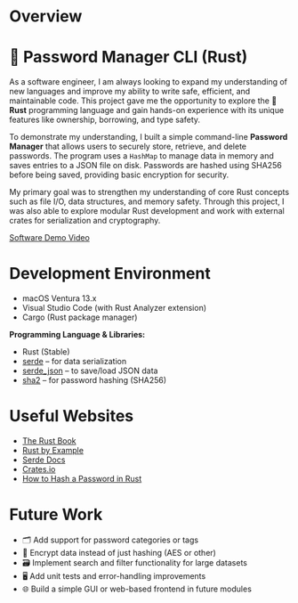 # Overview

# 🔐 Password Manager CLI (Rust)

As a software engineer, I am always looking to expand my understanding of new languages and improve my ability to write safe, efficient, and maintainable code. This project gave me the opportunity to explore the 🦀 **Rust** programming language and gain hands-on experience with its unique features like ownership, borrowing, and type safety.

To demonstrate my understanding, I built a simple command-line **Password Manager** that allows users to securely store, retrieve, and delete passwords. The program uses a `HashMap` to manage data in memory and saves entries to a JSON file on disk. Passwords are hashed using SHA256 before being saved, providing basic encryption for security.

My primary goal was to strengthen my understanding of core Rust concepts such as file I/O, data structures, and memory safety. Through this project, I was also able to explore modular Rust development and work with external crates for serialization and cryptography.

[Software Demo Video](http://youtube.link.goes.here)

# Development Environment

- macOS Ventura 13.x
- Visual Studio Code (with Rust Analyzer extension)
- Cargo (Rust package manager)

**Programming Language & Libraries:**
- Rust (Stable)
- [serde](https://crates.io/crates/serde) – for data serialization
- [serde_json](https://crates.io/crates/serde_json) – to save/load JSON data
- [sha2](https://crates.io/crates/sha2) – for password hashing (SHA256)

# Useful Websites

- [The Rust Book](https://doc.rust-lang.org/book/)
- [Rust by Example](https://doc.rust-lang.org/rust-by-example/)
- [Serde Docs](https://serde.rs/)
- [Crates.io](https://crates.io/)
- [How to Hash a Password in Rust](https://blog.logrocket.com/hashing-passwords-efficiently-rust/)

# Future Work

- 🗂 Add support for password categories or tags
- 🔑 Encrypt data instead of just hashing (AES or other)
- 🗃️ Implement search and filter functionality for large datasets
- 🖥 Add unit tests and error-handling improvements
- 🌐 Build a simple GUI or web-based frontend in future modules
